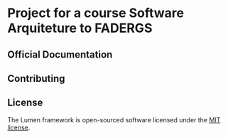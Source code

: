 # Project for a course Software Arquiteture to FADERGS

## Official Documentation

## Contributing

## License

The Lumen framework is open-sourced software licensed under the [MIT license](https://opensource.org/licenses/MIT).
